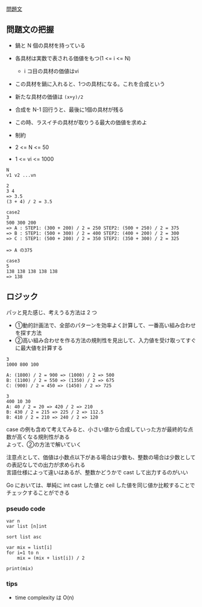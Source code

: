 [問題文](https://atcoder.jp/contests/abc138/tasks/abc138_c)

## 問題文の把握

- 鍋と N 個の具材を持っている
- 各具材は実数で表される価値をもつ(1 <= i <= N)
  - i コ目の具材の価値はvi 
-  この具材を鍋に入れると、1つの具材になる。これを合成という 
  - 新たな具材の価値は `(x+y)/2`

- 合成を N-1 回行うと、最後に1個の具材が残る
- この時、ラスイチの具材が取りうる最大の価値を求めよ

- 制約
- 2 <= N <= 50
- 1 <= vi <= 1000

```
N
v1 v2 ...vn

2
3 4
=> 3.5 
(3 + 4) / 2 = 3.5

case2 
3
500 300 200
=> A : STEP1: (300 + 200) / 2 = 250 STEP2: (500 + 250) / 2 = 375
=> B : STEP1: (500 + 300) / 2 = 400 STEP2: (400 + 200) / 2 = 300
=> C : STEP1: (500 + 200) / 2 = 350 STEP2: (350 + 300) / 2 = 325

=> A の375

case3
5
138 138 138 138 138
=> 138
```
## ロジック

パッと見た感じ、考えうる方法は 2 つ

- ①動的計画法で、全部のパターンを効率よく計算して、一番高い組み合わせを探す方法 　
- ②高い組み合わせを作る方法の規則性を見出して、入力値を受け取ってすぐに最大値を計算する

```
3
1000 800 100

A: (1800) / 2 = 900 => (1000) / 2 => 500
B: (1100) / 2 = 550 => (1350) / 2 => 675
C: (900) / 2 = 450 => (1450) / 2 => 725

3 
400 10 30
A: 40 / 2 = 20 => 420 / 2 => 210 
B: 430 / 2 = 215 => 225 / 2 => 112.5 
B: 410 / 2 = 210 => 240 / 2 => 120 
```

case の例も含めて考えてみると、小さい値から合成していった方が最終的な点数が高くなる規則性がある  
よって、②の方法で解いていく

注意点として、価値は小数点以下がある場合は少数も、整数の場合は少数としての表記なしでの出力が求められる  
言語仕様によって違いはあるが、整数かどうかで cast して出力するのがいい  

Go においては、単純に int cast した値と ceil した値を同じ値か比較することでチェックすることができる
### pseudo code

```
var n
var list [n]int

sort list asc

var mix = list[i]
for i=1 to n
    mix = (mix + list[i]) / 2

print(mix)
```

### tips

- time complexity は O(n)  
